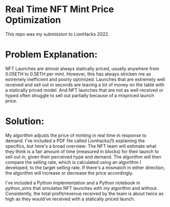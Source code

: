 # Real Time NFT Mint Price Optimization

This repo was my submission to LionHacks 2022.

# Problem Explanation:

NFT Launches are almost always statically priced, usually anywhere from 0.05ETH to 0.5ETH per mint. However, this has always stricken me as extremely inefficient and poorly optimized. Launches that are extremely well received and sell out in seconds are leaving a lot of money on the table with a statically priced model. And NFT launches that are not as well received or hyped often struggle to sell out partially because of a mispriced launch price. 

# Solution:

My algorithm adjusts the price of minting in real time in response to demand. I've included a PDF file called Lionhacks(1) explaining the specifics, but here's a broad overview:
The NFT team will estimate what they think is a fair amount of time (measured in blocks) for their launch to sell out in, given their perceived hype and demand. The algorithm will then compare the selling rate, which is calculated using an algorithm I developed, to the target selling rate. If there's a mismatch in either direction, the algorithm will increase or decrease the price accordingly. 

I've included a Python implementation and a Python notebook in python_sims that simulates NFT launches with my algorithm and without. Consistently, the total profit/revenue received by the team is about twice as high as they would've received with a statically priced launch. 
